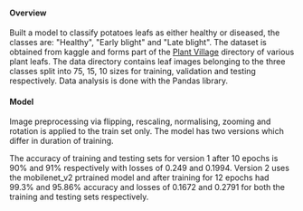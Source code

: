 #### Overview

Built a model to classify potatoes leafs as either healthy or diseased, the classes are: "Healthy", "Early blight" and "Late blight". The dataset is obtained from kaggle and forms part of the [Plant Village](https://www.kaggle.com/datasets/arjuntejaswi/plant-village) directory of various plant leafs. The data directory contains leaf images belonging to the three classes split into 75, 15, 10 sizes for training, validation and testing respectively. Data analysis is done with the Pandas library.


#### Model

Image preprocessing via flipping, rescaling, normalising, zooming and rotation is applied to the train set only. The model has two versions which differ in duration of training.

The accuracy of training and testing sets for version 1 after 10 epochs is 90% and 91% respectively with losses of 0.249 and 0.1994.
Version 2 uses the mobilenet_v2 prtrained model and after training for 12 epochs had 99.3% and 95.86% accuracy and losses of 0.1672 and 0.2791 for both the training and testing sets respectively.